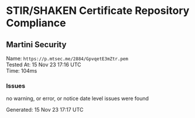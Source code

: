 # STIR/SHAKEN Certificate Repository Compliance

## Martini Security

Name: `https://p.mtsec.me/2884/GpvqetE3mZtr.pem`\
Tested At: 15 Nov 23 17:16 UTC\
Time: 104ms

### Issues

no warning, or error, or notice date level issues were found

Generated: 15 Nov 23 17:17 UTC